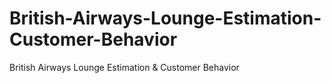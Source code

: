 # British-Airways-Lounge-Estimation-Customer-Behavior
British Airways Lounge Estimation &amp; Customer Behavior 
